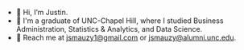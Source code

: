 - :wave: Hi, I’m Justin.
- :school: I'm a graduate of UNC-Chapel Hill, where I studied Business Administration, Statistics & Analytics, and Data Science.
- :email: Reach me at jsmauzy1@gmail.com or jsmauzy@alumni.unc.edu.
